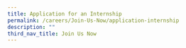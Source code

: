 ```yaml
---
title: Application for an Internship
permalink: /careers/Join-Us-Now/application-internship
description: ""
third_nav_title: Join Us Now
---
```

